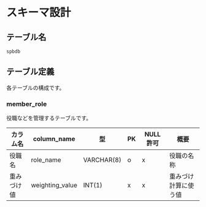 # スキーマ設計

## テーブル名

`spbdb`

## テーブル定義

各テーブルの構成です。

### member_role

役職などを管理するテーブルです。

| カラム名   | column_name     | 型         | PK  | NULL 許可 | 概要                 |
| ---------- | --------------- | ---------- | --- | --------- | -------------------- |
| 役職名     | role_name       | VARCHAR(8) | o   | x         | 役職の名称           |
| 重みづけ値 | weighting_value | INT(1)     | x   | x         | 重みづけ計算に使う値 |
